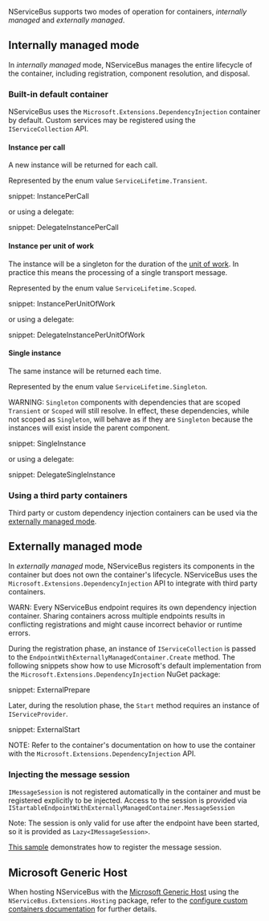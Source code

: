 NServiceBus supports two modes of operation for containers, *internally managed* and *externally managed*.

## Internally managed mode

In *internally managed* mode, NServiceBus manages the entire lifecycle of the container, including registration, component resolution, and disposal.

### Built-in default container

NServiceBus uses the `Microsoft.Extensions.DependencyInjection` container by default. Custom services may be registered using the `IServiceCollection` API.

#### Instance per call

A new instance will be returned for each call.

Represented by the enum value `ServiceLifetime.Transient`.

snippet: InstancePerCall

or using a delegate:

snippet: DelegateInstancePerCall

#### Instance per unit of work

The instance will be a singleton for the duration of the [unit of work](/nservicebus/pipeline/unit-of-work.md). In practice this means the processing of a single transport message.

Represented by the enum value `ServiceLifetime.Scoped`.

snippet: InstancePerUnitOfWork

or using a delegate:

snippet: DelegateInstancePerUnitOfWork

#### Single instance

The same instance will be returned each time.

Represented by the enum value `ServiceLifetime.Singleton`.

WARNING: `Singleton` components with dependencies that are scoped `Transient` or `Scoped` will still resolve. In effect, these dependencies, while not scoped as `Singleton`, will behave as if they are `Singleton` because the instances will exist inside the parent component.

snippet: SingleInstance

or using a delegate:

snippet: DelegateSingleInstance

### Using a third party containers

Third party or custom dependency injection containers can be used via the [externally managed mode](#externally-managed-mode).

## Externally managed mode

In *externally managed* mode, NServiceBus registers its components in the container but does not own the container's lifecycle. NServiceBus uses the `Microsoft.Extensions.DependencyInjection` API to integrate with third party containers.

WARN: Every NServiceBus endpoint requires its own dependency injection container. Sharing containers across multiple endpoints results in conflicting registrations and might cause incorrect behavior or runtime errors.

During the registration phase, an instance of `IServiceCollection` is passed to the `EndpointWithExternallyManagedContainer.Create` method. The following snippets show how to use Microsoft's default implementation from the `Microsoft.Extensions.DependencyInjection` NuGet package:

snippet: ExternalPrepare

Later, during the resolution phase, the `Start` method requires an instance of `IServiceProvider`.

snippet: ExternalStart

NOTE: Refer to the container's documentation on how to use the container with the `Microsoft.Extensions.DependencyInjection` API.

### Injecting the message session

`IMessageSession` is not registered automatically in the container and must be registered explicitly to be injected. Access to the session is provided via `IStartableEndpointWithExternallyManagedContainer.MessageSession`

Note: The session is only valid for use after the endpoint have been started, so it is provided as `Lazy<IMessageSession>`.

[This sample](/samples/dependency-injection/extensions-dependency-injection/) demonstrates how to register the message session.

## Microsoft Generic Host

When hosting NServiceBus with the [Microsoft Generic Host](https://docs.microsoft.com/en-us/aspnet/core/fundamentals/host/generic-host) using the `NServiceBus.Extensions.Hosting` package, refer to the [configure custom containers documentation](/nservicebus/hosting/extensions-hosting.md#dependency-injection-integration-configure-custom-containers) for further details.
